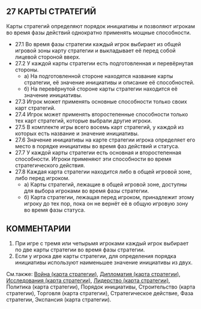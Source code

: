 27 КАРТЫ СТРАТЕГИЙ
---

Карты стратегий определяют порядок инициативы и позволяют игрокам во время фазы действий однократно применять мощные способности.
* 27.1 Во время фазы стратегии каждый игрок выбирает из общей игровой зоны карту стратегии и выкладывает её перед собой лицевой стороной вверх.
* 27.2 У каждой карты стратегии есть подготовленная и перевёрнутая стороны.
    * а) На подготовленной стороне находятся название карты стратегии, её значение инициативы и описание её способностей.
    * б) На перевёрнутой стороне карты стратегии находится её значение инициативы.
* 27.3 Игрок может применять основные способности только своих карт стратегий.
* 27.4 Игрок может применять второстепенные способности только тех карт стратегий, которые выбрали другие игроки.
* 27.5 В комплекте игры всего восемь карт стратегий, у каждой из которых есть название и значение инициативы.
* 27.6 Значение инициативы на карте стратегии игрока определяет его место в порядке инициативы во время фаз действий и статуса.
* 27.7 У каждой карты стратегии есть основная и второстепенная способности. Игроки применяют эти способности во время стратегического действия.
* 27.8 Каждая карта стратегии находится либо в общей игровой зоне, либо перед игроком.
    * а) Карты стратегий, лежащие в общей игровой зоне, доступны для выбора игроками во время фазы стратегии.
    * б) Карта стратегии, лежащая перед игроком, принадлежит этому игроку до тех пор, пока он не вернёт её в общую игровую зону во время фазы статуса.

КОММЕНТАРИИ
---
1) При игре с тремя или четырьмя игроками каждый игрок выбирает по две карты стратегии во время фазы стратегии.
2) Если у игрока две карты стратегии, для определения порядка инициативы используют наименьшее значение инициативы из двух.

См.также: [Война (карта стратегии)](warfare_sc.md), [Дипломатия (карта стратегии)](diplomacy_sc.md), [Исследования (карта стратегии)](technology_sc.md), [Лидерство (карта стратегии)](leadership_sc.md), Политика (карта стратегии), Порядок инициативы, Строительство (карта стратегии), Торговля (карта стратегии), Стратегическое действие, Фаза стратегии, Экспансия (карта стратегии).
